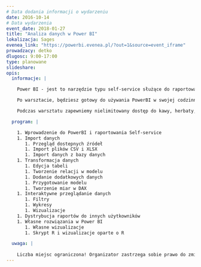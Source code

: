 ```yaml
---
# Data dodania informacji o wydarzeniu
date: 2016-10-14
# Data wydarzenia
event_date: 2018-01-27
title: "Analiza danych w Power BI"
lokalizacja: Sages
evenea_link: "https://powerbi.evenea.pl/?out=1&source=event_iframe"
prowadzacy: detko
dlugosc: 9:00-17:00
type: planowane
slideshare:
opis:
  informacje: |

    Power BI - jest to narzędzie typu self-service służące do raportowania, odkrywania wiedzy z danych w prosty i czytelny sposób. Podczas warsztatu dowiesz się jak stworzyć kompletne rozwiązanie analityczne, używając przy tym kluczowych dostępnych funkcjonalności. Początkowo zostaną omówione problemy importu danych, łączenia z różnymi źródłami, następnie zostanie przeprowadzona transformacja danych za pomocą wbudowanych narzędzi a także posługując się językiem DAX i R. Zostanie także stworzony model danych na którym będą przeprowadzane analizy z wykorzystaniem oferowanych możliwości wizualizacji danych. 

    Po warsztacie, będziesz gotowy do używania PowerBI w swojej codzinnej pracy, a także wykorzystując go do własnych potrzeb. Będziesz w stanie dobrać odpowiednie funkcjonalności dla postawionych wymagań, przygotowywać rozwiązania w świetle dobrych praktyk. 

    Podczas warsztatu zapewniemy nielimitowany dostęp do kawy, herbaty, wody. W porze obiadowej zapewniamy pizzę.

  program: |

    1. Wprowadzenie do PowerBI i raportowania Self-service
    1. Import danych 
       1. Przegląd dostepnych źródeł
       1. Import plików CSV i XLSX
       1. Import danych z bazy danych 
    1. Transformacja danych 
       1. Edycja tabeli 
       1. Tworzenie relacji w modelu 
       1. Dodanie dodatkowych danych 
       1. Przygotowanie modelu
       1. Tworzenie miar w DAX 
    1. Interaktywne przeglądanie danych 
       1. Filtry 
       1. Wykresy 
       1. Wizualizacje 
    1. Dystrybucja raportów do innych użytkowników 
    1. Własne rozwiązania w Power BI 
       1. Własne wizualizacje 
       1. Skrypt R i wizualizacje oparte o R 

  uwaga: |
 
    Liczba miejsc ograniczona! Organizator zastrzega sobie prawo do zmiany lokalizacji wydarzenia oraz jego odwołania w przypadku niezgłoszenia się minimalnej liczby uczestników.
---
```

